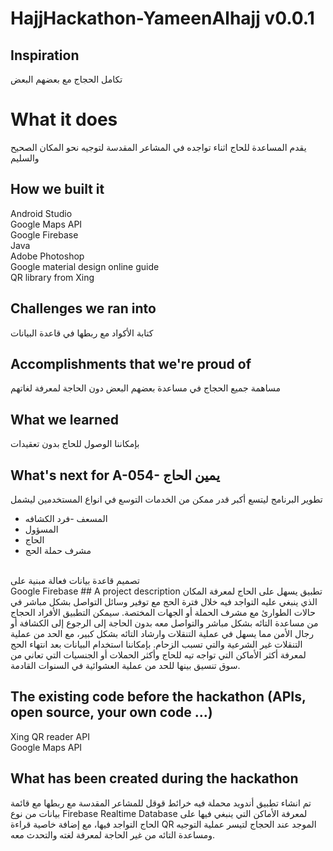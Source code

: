
# HajjHackathon-YameenAlhajj v0.0.1

## Inspiration
تكامل الحجاج مع بعضهم البعض
#	What it does
يقدم المساعدة للحاج اثناء تواجده في المشاعر المقدسة لتوجيه نحو المكان الصحيح والسليم
## How we built it
Android Studio<br>
Google Maps API<br>
Google Firebase<br>
Java<br>
Adobe Photoshop<br>
Google material design online guide <br>
QR library from Xing <br>
##	Challenges we ran into
كتابة الأكواد مع ربطها في قاعدة البيانات
## Accomplishments that we're proud of
مساهمة جميع الحجاج في مساعدة بعضهم البعض دون الحاجة لمعرفة لغاتهم
## What we learned
بإمكاننا الوصول للحاج بدون تعقيدات
## What's next for A-054- يمين الحاج
تطوير البرنامج ليتسع أكبر قدر ممكن من الخدمات
التوسع في انواع المستخدمين ليشمل
<ul>
  <li>المسعف -فرد الكشافه</li>
  <li>المسؤول</li>
  <li>الحاج</li>
  <li>مشرف حملة الحج</li>
</ul>
<br>
تصميم قاعدة بيانات فعالة مبنية على <br>Google Firebase
## A project description
تطبيق يسهل على الحاج لمعرفة المكان الذي ينبغي عليه التواجد فيه خلال فترة الحج مع توفير وسائل التواصل بشكل مباشر في حالات الطوارئ مع مشرف الحملة أو الجهات المختصة. سيمكن التطبيق الأفراد الحجاج من مساعدة التائه بشكل مباشر والتواصل معه بدون الحاجة  إلى الرجوع إلى الكشافة أو رجال الأمن مما يسهل في عملية التنقلات وارشاد التائه بشكل كبير، مع الحد من عملية التنقلات غير الشرعية والتي تسبب الزحام. بإمكاننا استخدام البيانات بعد انتهاء الحج لمعرفة أكثر الأماكن التي تواجه تيه للحاج وأكثر الحملات أو الجنسيات التي تعاني من سوق تنسيق بينها للحد من عملية العشوائية في السنوات القادمة.

## The existing code before the hackathon (APIs, open source, your own code ...)
Xing QR reader API<br>
Google Maps API<br>

## What has been created during the hackathon
تم انشاء تطبيق أندويد محملة فيه خرائط قوقل للمشاعر المقدسة مع ربطها مع قائمة بيانات من نوع Firebase Realtime Database لمعرفة الأماكن التي ينبغي فيها على الحاج التواجد فيها، مع إضافة خاصية قراءة QR الموجد عند الحجاج لتيسر عملية التوجيه ومساعدة التائه من غير الحاجة لمعرفة لغته والتحدث معه. 




